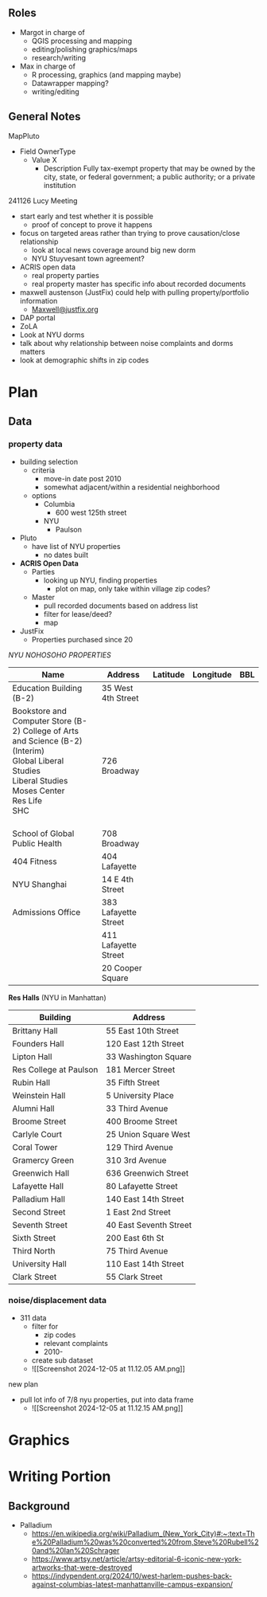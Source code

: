 ## Roles
- Margot in charge of
	- QGIS processing and mapping
	- editing/polishing graphics/maps
	- research/writing
- Max in charge of
	- R processing, graphics (and mapping maybe)
	- Datawrapper mapping?
	- writing/editing
## General Notes

MapPluto

- Field OwnerType
	- Value X
		- Description Fully tax-exempt property that may be owned by the city, state, or federal government; a public authority; or a private institution

241126 Lucy Meeting
- start early and test whether it is possible
	- proof of concept to prove it happens
- focus on targeted areas rather than trying to prove causation/close relationship
	- look at local news coverage around big new dorm
	- NYU Stuyvesant town agreement?
- ACRIS open data
	- real property parties
	- real property master has specific info about recorded documents
- maxwell austenson (JustFix) could help with pulling property/portfolio information
	- Maxwell@justfix.org
- DAP portal
- ZoLA
- Look at NYU dorms
- talk about why relationship between noise complaints and dorms matters
- look at demographic shifts in zip codes

# Plan

## Data
### property data
- building selection
	- criteria
		- move-in date post 2010
		- somewhat adjacent/within a residential neighborhood
	- options
		- Columbia
			- 600 west 125th street
		- NYU
			- Paulson
- Pluto
	- have list of NYU properties
		- no dates built
- **ACRIS Open Data**
	- Parties
		- looking up NYU, finding properties
			- plot on map, only take within village zip codes?
	- Master
		- pull recorded documents based on address list
		- filter for lease/deed?
		- map
- JustFix
	- Properties purchased since 20

*NYU NOHOSOHO PROPERTIES*

| Name                                                                                                                                                                    | Address              | Latitude | Longitude | BBL |
| ----------------------------------------------------------------------------------------------------------------------------------------------------------------------- | -------------------- | -------- | --------- | --- |
| Education Building (B-2)                                                                                                                                                | 35 West 4th Street   |          |           |     |
| Bookstore and Computer Store (B-2)  College of Arts and Science (B-2) (Interim)<br>Global Liberal Studies<br>Liberal Studies<br>Moses Center<br>Res Life<br>SHC<br><br> | 726 Broadway         |          |           |     |
| School of Global Public Health                                                                                                                                          | 708 Broadway         |          |           |     |
| 404 Fitness                                                                                                                                                             | 404 Lafayette        |          |           |     |
| NYU Shanghai                                                                                                                                                            | 14 E 4th Street      |          |           |     |
| Admissions Office                                                                                                                                                       | 383 Lafayette Street |          |           |     |
|                                                                                                                                                                         | 411 Lafayette Street |          |           |     |
|                                                                                                                                                                         | 20 Cooper Square     |          |           |     |
 
**Res Halls** (NYU in Manhattan)

| Building               | Address                |
| ---------------------- | ---------------------- |
| Brittany Hall          | 55 East 10th Street    |
| Founders Hall          | 120 East 12th Street   |
| Lipton Hall            | 33 Washington Square   |
| Res College at Paulson | 181 Mercer Street      |
| Rubin Hall             | 35 Fifth Street        |
| Weinstein Hall         | 5 University Place     |
| Alumni Hall            | 33 Third Avenue        |
| Broome Street          | 400 Broome Street      |
| Carlyle Court          | 25 Union Square West   |
| Coral Tower            | 129 Third Avenue       |
| Gramercy Green         | 310 3rd Avenue         |
| Greenwich Hall         | 636 Greenwich Street   |
| Lafayette Hall         | 80 Lafayette Street    |
| Palladium Hall         | 140 East 14th Street   |
| Second Street          | 1 East 2nd Street      |
| Seventh Street         | 40 East Seventh Street |
| Sixth Street           | 200 East 6th St        |
| Third North            | 75 Third Avenue        |
| University Hall        | 110 East 14th Street   |
| Clark Street           | 55 Clark Street        |


### noise/displacement data
- 311 data
	- filter for 
		- zip codes
		- relevant complaints
		- 2010-
	- create sub dataset
	- ![[Screenshot 2024-12-05 at 11.12.05 AM.png]]

new plan
- pull lot info of 7/8 nyu properties, put into data frame
	- ![[Screenshot 2024-12-05 at 11.12.15 AM.png]]

# Graphics

# Writing Portion
## Background
- Palladium 
	- https://en.wikipedia.org/wiki/Palladium_(New_York_City)#:~:text=The%20Palladium%20was%20converted%20from,Steve%20Rubell%20and%20Ian%20Schrager
	- https://www.artsy.net/article/artsy-editorial-6-iconic-new-york-artworks-that-were-destroyed
	- https://indypendent.org/2024/10/west-harlem-pushes-back-against-columbias-latest-manhattanville-campus-expansion/

